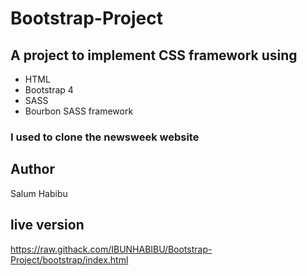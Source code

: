 # Bootstrap-Project
## A project to implement CSS framework using 
* HTML
* Bootstrap 4
* SASS
* Bourbon SASS framework
### I used to clone the newsweek website

## Author
Salum Habibu

## live version
https://raw.githack.com/IBUNHABIBU/Bootstrap-Project/bootstrap/index.html


